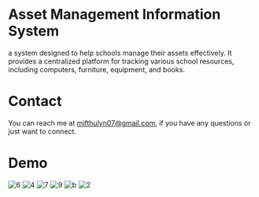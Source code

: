 # Asset Management Information System
a system designed to help schools manage their assets effectively. It provides a centralized platform for tracking various school resources, including computers, furniture, equipment, and books.

# Contact
You can reach me at mifthulyn07@gmail.com, if you have any questions or just want to connect.

# Demo
![6](https://github.com/mifthulyn07/asset-management-information-system/assets/84966642/37f978a6-57e9-4b26-a1d1-1fb073cddb18)
![4](https://github.com/mifthulyn07/asset-management-information-system/assets/84966642/92f89213-49b4-47a5-97a8-edfa46b4e7ff)
![7](https://github.com/mifthulyn07/asset-management-information-system/assets/84966642/797f9d72-bf47-45be-bda9-fa8382431f93)
![9](https://github.com/mifthulyn07/asset-management-information-system/assets/84966642/6f749409-6fee-4dd0-b188-e3f1c8e07390)
![b](https://github.com/mifthulyn07/asset-management-information-system/assets/84966642/ad36688e-6848-43a7-94e3-a35bb8a2eb93)
![2](https://github.com/mifthulyn07/asset-management-information-system/assets/84966642/14812bbd-4d0c-4ce6-b83f-ef1d0387b441)
